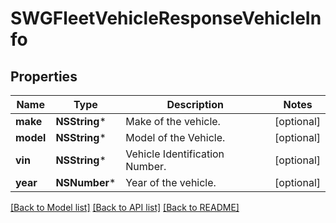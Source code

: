 # SWGFleetVehicleResponseVehicleInfo

## Properties
Name | Type | Description | Notes
------------ | ------------- | ------------- | -------------
**make** | **NSString*** | Make of the vehicle. | [optional] 
**model** | **NSString*** | Model of the Vehicle. | [optional] 
**vin** | **NSString*** | Vehicle Identification Number. | [optional] 
**year** | **NSNumber*** | Year of the vehicle. | [optional] 

[[Back to Model list]](../README.md#documentation-for-models) [[Back to API list]](../README.md#documentation-for-api-endpoints) [[Back to README]](../README.md)


